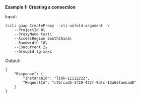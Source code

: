 **Example 1: Creating a connection**



Input: 

```
tccli gaap CreateProxy --cli-unfold-argument  \
    --ProjectId 0\
    --ProxyName test\
    --AccessRegion SouthChina\
    --Bandwidth 10\
    --Concurrent 2\
    --GroupId lg-xxxx
```

Output: 
```
{
    "Response": {
        "InstanceId": "link-11112222",
        "RequestId": "c7bfcad5-3f20-472f-9afc-13a66faebad8"
    }
}
```

